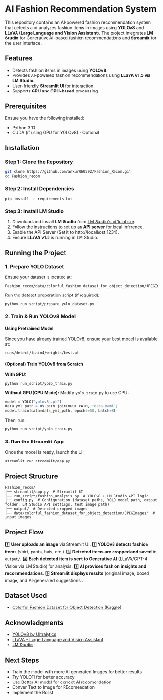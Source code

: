 # AI Fashion Recommendation System

This repository contains an AI-powered fashion recommendation system that detects and analyzes fashion items in images using **YOLOv8** and **LLaVA (Large Language and Vision Assistant)**. The project integrates **LM Studio** for Generative AI-based fashion recommendations and **Streamlit** for the user interface.

## Features

- Detects fashion items in images using **YOLOv8**.
- Provides AI-powered fashion recommendations using **LLaVA v1.5 via LM Studio**.
- User-friendly **Streamlit UI** for interaction.
- Supports **GPU and CPU-based** processing.

## Prerequisites

Ensure you have the following installed:

- Python 3.10
- CUDA (if using GPU for YOLOv8) - Optional

## Installation

### Step 1: Clone the Repository

```bash
git clone https://github.com/ankur060592/Fashion_Recom.git
cd Fashion_recom
```

### Step 2: Install Dependencies

```bash
pip install -r requirements.txt
```

### Step 3: Install LM Studio

1. Download and install **LM Studio** from [LM Studio's official site](https://lmstudio.ai/).
2. Follow the instructions to set up an **API server** for local inference.
3. Enable the API Server (Set it to http://localhost:1234).
4. Ensure **LLaVA v1.5** is running in LM Studio.

## Running the Project

### 1. Prepare YOLO Dataset

Ensure your dataset is located at:
```
Fashion_recom/data/colorful_fashion_dataset_for_object_detection/JPEGImages/
```

Run the dataset preparation script (if required):
```bash
python run_script/prepare_yolo_dataset.py
```

### 2. Train & Run YOLOv8 Model

#### **Using Pretrained Model**
Since you have already trained YOLOv8, ensure your best model is available at:
```
runs/detect/train4/weights/best.pt
```

#### **(Optional) Train YOLOv8 from Scratch**
**With GPU:**
```bash
python run_script/yolo_train.py
```

**Without GPU (CPU Mode):**
Modify `yolo_train.py` to use CPU:
```python
model = YOLO("yolov8n.pt")
data_yml_path = os.path.join(ROOT_PATH, "data.yaml")
model.train(data=data_yml_path, epochs=50, batch=8)
```
Then, run:
```bash
python run_script/yolo_train.py
```

### 3. Run the Streamlit App

Once the model is ready, launch the UI:
```bash
streamlit run streamlit/app.py
```

## Project Structure
```
Fashion_recom/
│── streamlit/app.py  # Streamlit UI
│── run_script/fashion_analysis.py  # YOLOv8 + LM Studio API logic
│── config.py  # Configuration (dataset paths, YOLO model path, output folder, LM Studio API settings, test image path)
│── output/  # Detected cropped images
│── data/colorful_fashion_dataset_for_object_detection/JPEGImages/  # Input images
```

## Project Flow

1️⃣ **User uploads an image** via Streamlit UI.
2️⃣ **YOLOv8 detects fashion items** (shirt, pants, hats, etc.).
3️⃣ **Detected items are cropped and saved** in `output/`.
4️⃣ **Each detected item is sent to Generative AI** (LLaVA/GPT-4 Vision via LM Studio) for analysis.
5️⃣ **AI provides fashion insights and recommendations**.
6️⃣ **Streamlit displays results** (original image, boxed image, and AI-generated suggestions).

## Dataset Used
- [Colorful Fashion Dataset for Object Detection (Kaggle)](https://www.kaggle.com/datasets)

## Acknowledgments

- [YOLOv8 by Ultralytics](https://github.com/ultralytics/ultralytics)
- [LLaVA - Large Language and Vision Assistant](https://github.com/haotian-liu/LLaVA)
- [LM Studio](https://lmstudio.ai/)

## Next Steps

- Train the model with more AI generated Images for better results
- Try YOLO11 for better accuracy
- Use Better AI model for correct AI recomendation
- Conver Text to Image for REcomendation
- Implement the Roast
